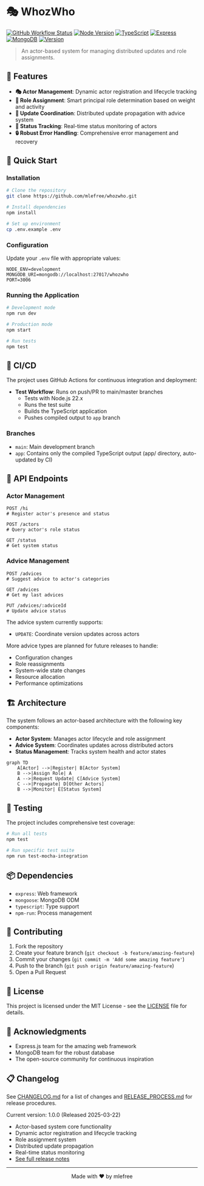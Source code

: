 # 🎭 WhozWho

[![GitHub Workflow Status](https://img.shields.io/github/actions/workflow/status/mlefree/whozwho/test.yml?style=flat-square)](https://github.com/mlefree/whozwho/actions/workflows/test.yml)
[![Node Version](https://img.shields.io/badge/node-22.x-brightgreen?style=flat-square&logo=node.js)](https://nodejs.org)
[![TypeScript](https://img.shields.io/badge/TypeScript-5.x-blue?style=flat-square&logo=typescript)](https://www.typescriptlang.org)
[![Express](https://img.shields.io/badge/Express-4.x-black?style=flat-square&logo=express)](https://expressjs.com)
[![MongoDB](https://img.shields.io/badge/MongoDB-4.4+-green?style=flat-square&logo=mongodb)](https://www.mongodb.com)
[![Version](https://img.shields.io/badge/version-1.0.0-blue?style=flat-square)](CHANGELOG.md)

> An actor-based system for managing distributed updates and role assignments.

## 🌟 Features

- **🎭 Actor Management**: Dynamic actor registration and lifecycle tracking
- **👑 Role Assignment**: Smart principal role determination based on weight and activity
- **🔄 Update Coordination**: Distributed update propagation with advice system
- **🎯 Status Tracking**: Real-time status monitoring of actors
- **🔒 Robust Error Handling**: Comprehensive error management and recovery

## 🚀 Quick Start

### Installation

```bash
# Clone the repository
git clone https://github.com/mlefree/whozwho.git

# Install dependencies
npm install

# Set up environment
cp .env.example .env
```

### Configuration

Update your `.env` file with appropriate values:

```env
NODE_ENV=development
MONGODB_URI=mongodb://localhost:27017/whozwho
PORT=3006
```

### Running the Application

```bash
# Development mode
npm run dev

# Production mode
npm start

# Run tests
npm test
```

## 🔄 CI/CD

The project uses GitHub Actions for continuous integration and deployment:

- **Test Workflow**: Runs on push/PR to main/master branches
  - Tests with Node.js 22.x
  - Runs the test suite
  - Builds the TypeScript application
  - Pushes compiled output to `app` branch

### Branches

- `main`: Main development branch
- `app`: Contains only the compiled TypeScript output (app/ directory, auto-updated by CI)

## 🎯 API Endpoints

### Actor Management

```http
POST /hi
# Register actor's presence and status

POST /actors
# Query actor's role status

GET /status
# Get system status
```

### Advice Management

```http
POST /advices
# Suggest advice to actor's categories

GET /advices
# Get my last advices

PUT /advices/:adviceId
# Update advice status
```

The advice system currently supports:
- `UPDATE`: Coordinate version updates across actors

More advice types are planned for future releases to handle:
- Configuration changes
- Role reassignments
- System-wide state changes
- Resource allocation
- Performance optimizations

## 🏗 Architecture

The system follows an actor-based architecture with the following key components:

- **Actor System**: Manages actor lifecycle and role assignment
- **Advice System**: Coordinates updates across distributed actors
- **Status Management**: Tracks system health and actor states

```mermaid
graph TD
    A[Actor] -->|Register| B[Actor System]
    B -->|Assign Role| A
    A -->|Request Update| C[Advice System]
    C -->|Propagate| D[Other Actors]
    B -->|Monitor| E[Status System]
```

## 🧪 Testing

The project includes comprehensive test coverage:

```bash
# Run all tests
npm test

# Run specific test suite
npm run test-mocha-integration
```

## 📦 Dependencies

- `express`: Web framework
- `mongoose`: MongoDB ODM
- `typescript`: Type support
- `npm-run`: Process management

## 🤝 Contributing

1. Fork the repository
2. Create your feature branch (`git checkout -b feature/amazing-feature`)
3. Commit your changes (`git commit -m 'Add some amazing feature'`)
4. Push to the branch (`git push origin feature/amazing-feature`)
5. Open a Pull Request

## 📄 License

This project is licensed under the MIT License - see the [LICENSE](LICENSE) file for details.

## 🙏 Acknowledgments

- Express.js team for the amazing web framework
- MongoDB team for the robust database
- The open-source community for continuous inspiration

## 📋 Changelog

See [CHANGELOG.md](CHANGELOG.md) for a list of changes and [RELEASE_PROCESS.md](RELEASE_PROCESS.md) for release procedures.

Current version: 1.0.0 (Released 2025-03-22)
- Actor-based system core functionality
- Dynamic actor registration and lifecycle tracking
- Role assignment system
- Distributed update propagation
- Real-time status monitoring
- [See full release notes](CHANGELOG.md#100---2025-03-22)

---

<p align="center">Made with ❤️ by mlefree</p>
